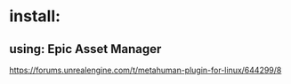 # install:
## using: Epic Asset Manager
https://forums.unrealengine.com/t/metahuman-plugin-for-linux/644299/8
